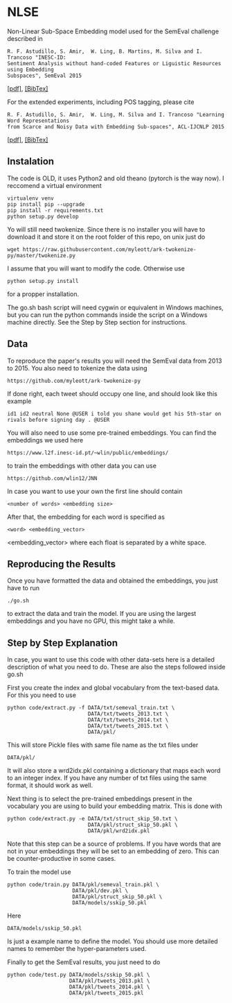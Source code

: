 NLSE
====
Non-Linear Sub-Space Embedding model used for the SemEval challenge described
in

    R. F. Astudillo, S. Amir,  W. Ling, B. Martins, M. Silva and I. Trancoso "INESC-ID:
    Sentiment Analysis without hand-coded Features or Liguistic Resources using Embedding
    Subspaces", SemEval 2015

[[pdf]](http://alt.qcri.org/semeval2015/cdrom/pdf/SemEval109.pdf), [[BibTex]](https://scholar.google.pt/scholar.bib?q=info:ocLxCnCv3BIJ:scholar.google.com/&output=citation&scisig=AAGBfm0AAAAAVdckz2Jdg1II6YtdC0iMIN9l2RyFix9R&scisf=4&hl=en)

For the extended experiments, including POS tagging, please cite

    R. F. Astudillo, S. Amir,  W. Ling, M. Silva and I. Trancoso "Learning Word Representations
    from Scarce and Noisy Data with Embedding Sub-spaces", ACL-IJCNLP 2015

[[pdf]](http://anthology.aclweb.org/P/P15/P15-1104.pdf),
[[BibTex]](https://scholar.google.pt/scholar.bib?q=info:0rog_aWHY1QJ:scholar.google.com/&output=citation&scisig=AAGBfm0AAAAAVdclXBe81CgJ3lNDs6Y5Ul2Zjrbi7nxu&scisf=4&hl=en)

## Instalation

The code is OLD, it uses Python2 and old theano (pytorch is the way now). I
reccomend a virtual environment

    virtualenv venv
    pip install pip --upgrade
    pip install -r requirements.txt
    python setup.py develop

Yo will still need twokenize. Since there is no installer you will have to
download it and store it on the root folder of this repo, on unix just do

    wget https://raw.githubusercontent.com/myleott/ark-twokenize-py/master/twokenize.py

I assume that you will want to modify the code. Otherwise use

    python setup.py install

for a propper installation.

The go.sh bash script will need cygwin or equivalent in Windows machines, but
you can run the python commands inside the script on a Windows machine
directly. See the Step by Step section for instructions.

## Data

To reproduce the paper's results you will need the SemEval data from 2013 to
2015. You also need to tokenize the data using

    https://github.com/myleott/ark-twokenize-py

If done right, each tweet should occupy one line, and should look like this example

    id1 id2 neutral None @USER i told you shane would get his 5th-star on rivals before signing day . @USER

You will also need to use some pre-trained embeddings. You can find the
embeddings we used here

    https://www.l2f.inesc-id.pt/~wlin/public/embeddings/

to train the embeddings with other data you can use

    https://github.com/wlin12/JNN

In case you want to use your own the first line should contain

    <number of words> <embedding size>

After that, the embedding for each word is specified as

    <word> <embedding_vector>

<embedding_vector> where each float is separated by a white space.

## Reproducing the Results

Once you have formatted the data and obtained the embeddings, you just have to run

    ./go.sh

to extract the data and train the model. If you are using the largest embeddings
and you have no GPU, this might take a while.

## Step by Step Explanation

In case, you want to use this code with other data-sets here is a detailed
description of what you need to do. These are also the steps followed inside
go.sh

First you create the index and global vocabulary from the text-based data. For
this you need to use

    python code/extract.py -f DATA/txt/semeval_train.txt \
                              DATA/txt/tweets_2013.txt \
                              DATA/txt/tweets_2014.txt \
                              DATA/txt/tweets_2015.txt \
                              DATA/pkl/

This will store Pickle files with same file name as the txt files under

    DATA/pkl/

It will also store a wrd2idx.pkl containing a dictionary that maps each word to
an integer index. If you have any number of txt files using the same format,
it should work as well.

Next thing is to select the pre-trained embeddings present in the vocabulary
you are using to build your embedding matrix. This is done with

    python code/extract.py -e DATA/txt/struct_skip_50.txt \
                              DATA/pkl/struct_skip_50.pkl \
                              DATA/pkl/wrd2idx.pkl

Note that this step can be a source of problems. If you have words that are not
in your embeddings they will be set to an embedding of zero. This can be
counter-productive in some cases.

To train the model use

    python code/train.py DATA/pkl/semeval_train.pkl \
                         DATA/pkl/dev.pkl \
                         DATA/pkl/struct_skip_50.pkl \
                         DATA/models/sskip_50.pkl

Here

    DATA/models/sskip_50.pkl

Is just a example name to define the model. You should use more detailed names
to remember the hyper-parameters used.

Finally to get the SemEval results, you just need to do

    python code/test.py DATA/models/sskip_50.pkl \
                        DATA/pkl/tweets_2013.pkl \
                        DATA/pkl/tweets_2014.pkl \
                        DATA/pkl/tweets_2015.pkl
